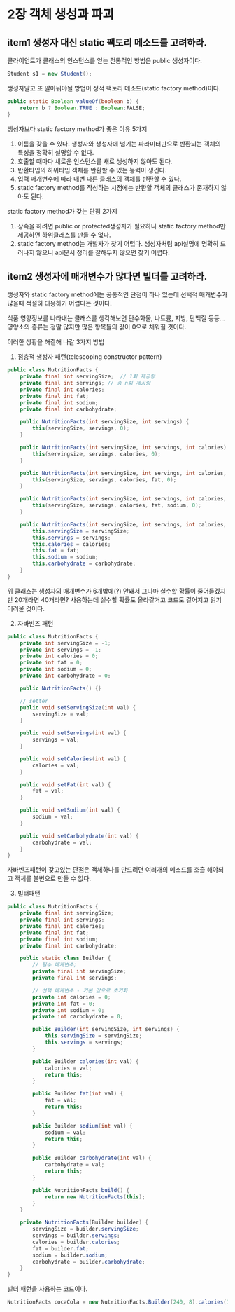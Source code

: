 # 2장 객체 생성과 파괴

## item1 생성자 대신 static 팩토리 메소드를 고려하라.

클라이언트가 클래스의 인스턴스를 얻는 전통적인 방법은 public 생성자이다.
```java
Student s1 = new Student();
```

생성자말고 또 알아둬야될 방법이 정적 팩토리 메소드(static factory method)이다.

```java
public static Boolean valueOf(boolean b) {
    return b ? Boolean.TRUE : Boolean:FALSE;
}
```

생성자보다 static factory method가 좋은 이유 5가지
1. 이름을 갖을 수 있다. 생성자와 생성자에 넘기는 파라미터만으로 반환되는 객체의 특성을 정확히 설명할 수 없다.
2. 호출할 때마다 새로운 인스턴스를 새로 생성하지 않아도 된다.
3. 반환타입의 하위타입 객체를 반환할 수 있는 능력이 생긴다. 
4. 입력 매개변수에 따라 매번 다른 클래스의 객체를 반환할 수 있다.
5. static factory method를 작성하는 시점에는 반환할 객체의 클래스가 존재하지 않아도 된다.

static factory method가 갖는 단점 2가지
1. 상속을 하려면 public or protected생성자가 필요하니 static factory method만 제공하면 하위클래스를 만들 수 없다.
2. static factory method는 개발자가 찾기 어렵다. 생성자처럼 api설명에 명확히 드러나지 않으니 api문서 정리를 잘해두지 않으면 찾기 어렵다. 

## item2 생성자에 매개변수가 많다면 빌더를 고려하라.
생성자와 static factory method에는 공통적인 단점이 하나 있는데 선택적 매개변수가 많을때 적절히 대응하기 어렵다는 것이다. 

식품 영양정보를 나타내는 클래스를 생각해보면 탄수화물, 나트륨, 지방, 단백질 등등... 영양소의 종류는 정말 많지만 많은 항목들의 값이 0으로 채워질 것이다.

이러한 상황을 해결해 나갈 3가지 방법

1. 점층적 생성자 패턴(telescoping constructor pattern)
```java
public class NutritionFacts {
    private final int servingSize;  // 1회 제공량
    private final int servings; // 총 n회 제공량
    private final int calories;
    private final int fat;
    private final int sodium;
    private final int carbohydrate;

    public NutritionFacts(int servingSize, int servings) {
        this(servingSize, servings, 0);
    }

    public NutritionFacts(int servingSize, int servings, int calories) {
        this(servingsize, servings, calories, 0);
    }

    public NutritionFacts(int servingSize, int servings, int calories, int fat) {
        this(servingSize, servings, calories, fat, 0);
    }

    public NutritionFacts(int servingSize, int servings, int calories, int fat, int sodium) {
        this(servingSize, servings, calories, fat, sodium, 0);
    }

    public NutritionFacts(int servingSize, int servings, int calories, int fat, int sodium, int carbohydrate) {
        this.servingSize = servingSize;
        this.servings = servings;
        this.calories = calories;
        this.fat = fat;
        this.sodium = sodium;
        this.carbohydrate = carbohydrate;
    }
}
```

위 클래스는 생성자의 매개변수가 6개밖에(?) 안돼서 그나마 실수할 확률이 줄어들겠지만 20개라면 40개라면? 사용하는데 실수할 확률도 올라갈거고 코드도 길어지고 읽기 어려울 것이다.

2. 자바빈즈 패턴
```java
public class NutritionFacts {
    private int servingSize = -1;
    private int servings = -1;
    private int calories = 0;
    private int fat = 0;
    private int sodium = 0;
    private int carbohydrate = 0;

    public NutritionFacts() {}

    // setter
    public void setServingSize(int val) {
        servingSize = val;
    }

    public void setServings(int val) {
        servings = val;
    }

    public void setCalories(int val) {
        calories = val;
    }

    public void setFat(int val) {
        fat = val;
    }

    public void setSodium(int val) {
        sodium = val;
    }

    public void setCarbohydrate(int val) {
        carbohydrate = val;
    }
}
```
자바빈즈패턴이 갖고있는 단점은 객체하나를 만드려면 여러개의 메소드를 호출 해야되고 객체를 불변으로 만들 수 없다. 

3. 빌터패턴
```java
public class NutritionFacts {
    private final int servingSize;
    private final int servings;
    private final int calories;
    private final int fat;
    private final int sodium;
    private final int carbohydrate;

    public static class Builder {
        // 필수 매개변수;
        private final int servingSize;
        private final int servings;

        // 선택 매개변수 - 기본 값으로 초기화
        private int calories = 0;
        private int fat = 0;
        private int sodium = 0;
        private int carbohydrate = 0;

        public Builder(int servingSize, int servings) {
            this.servingSize = servingSize;
            this.servings = servings;
        }

        public Builder calories(int val) {
            calories = val;
            return this;
        }

        public Builder fat(int val) {
            fat = val;
            return this;
        }

        public Builder sodium(int val) {
            sodium = val;
            return this;
        }

        public Builder carbohydrate(int val) {
            carbohydrate = val;
            return this;
        }

        public NutritionFacts build() {
            return new NutritionFacts(this);
        }
    }

    private NutritionFacts(Builder builder) {
        servingSize = builder.servingSize;
        servings = builder.servings;
        calories = builder.calories;
        fat = builder.fat;
        sodium = builder.sodium;
        carbohydrate = builder.carbohydrate;
    }
}
```
빌더 패턴을 사용하는 코드이다.
```java
NutritionFacts cocaCola = new NutritionFacts.Builder(240, 8).calories(100).sodium(35).cabohydrate(27).build();
```

